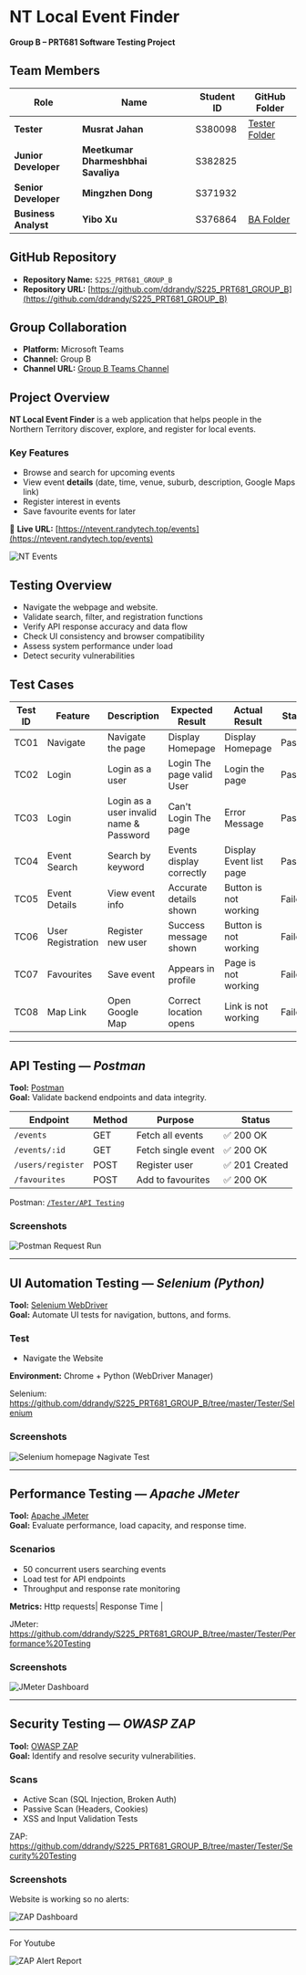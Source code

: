 #  NT Local Event Finder  
**Group B – PRT681 Software Testing Project**


##  Team Members

| Role | Name | Student ID | GitHub Folder |
|------|------|-------------|----------------|
|  **Tester** | **Musrat Jahan** | S380098 | [Tester Folder](https://github.com/ddrandy/S225_PRT681_GROUP_B/tree/master/Tester) |
|  **Junior Developer** | **Meetkumar Dharmeshbhai Savaliya** | S382825 |  |
|  **Senior Developer** | **Mingzhen Dong** | S371932 | |
|  **Business Analyst** | **Yibo Xu** | S376864 | [BA Folder](https://github.com/ddrandy/S225_PRT681_GROUP_B/tree/master/BA) |


##  GitHub Repository

- **Repository Name:** `S225_PRT681_GROUP_B`  
- **Repository URL:** [https://github.com/ddrandy/S225_PRT681_GROUP_B](https://github.com/ddrandy/S225_PRT681_GROUP_B)


##  Group Collaboration

- **Platform:** Microsoft Teams  
- **Channel:** Group B  
- **Channel URL:** [Group B Teams Channel](https://teams.microsoft.com/l/channel/19%3A6ae59b18dfac4f568077c44145e060a8%40thread.tacv2/Group-B?groupId=4ccfbc39-217a-4425-80bd-cb87296d1d50&tenantId=9f248767-8e1a-42f3-836f-c092ab95ff70)


##  Project Overview

**NT Local Event Finder** is a web application that helps people in the Northern Territory discover, explore, and register for local events.  

###  Key Features
- Browse and search for upcoming events  
- View event **details** (date, time, venue, suburb, description, Google Maps link)  
- Register interest in events  
- Save favourite events for later  

🔗 **Live URL:** [https://ntevent.randytech.top/events](https://ntevent.randytech.top/events)

![NT Events](https://github.com/ddrandy/S225_PRT681_GROUP_B/blob/master/Tester/NTEventwebpage.png)

##  Testing Overview

- Navigate the webpage and website.
- Validate search, filter, and registration functions  
- Verify API response accuracy and data flow  
- Check UI consistency and browser compatibility  
- Assess system performance under load  
- Detect security vulnerabilities  



##  Test Cases 

| Test ID | Feature | Description | Expected Result | Actual Result | Status|
|----------|----------|--------------|----------------|-------------|-------|
| TC01 | Navigate | Navigate the page | Display Homepage | Display Homepage|  Passed |
| TC02 | Login |  Login as a user| Login The page valid User | Login the page |  Passed |
| TC03 | Login |  Login as a user invalid name & Password|  Can't Login The page | Error Message |  Passed |
| TC04 | Event Search | Search by keyword| Events display correctly |   Display Event list page | Passed |
| TC05 | Event Details | View event info | Accurate details shown | Button is not working| Failed |
| TC06 | User Registration | Register new user | Success message shown | Button is not working| Failed |
| TC07 | Favourites | Save event | Appears in profile | Page is not working | Failed |
| TC08 | Map Link | Open Google Map | Correct location opens | Link is not working | Failed |

---

##  API Testing — *Postman*

**Tool:** [Postman](https://www.postman.com/)  
**Goal:** Validate backend endpoints and data integrity.  

| Endpoint | Method | Purpose | Status |
|-----------|---------|---------|--------|
| `/events` | GET | Fetch all events | ✅ 200 OK |
| `/events/:id` | GET | Fetch single event | ✅ 200 OK |
| `/users/register` | POST | Register user | ✅ 201 Created |
| `/favourites` | POST | Add to favourites | ✅ 200 OK |

 Postman:  [`/Tester/API Testing`](https://github.com/ddrandy/S225_PRT681_GROUP_B/blob/master/Tester/API%20Testing/Postman)

### Screenshots
![Postman Request Run](https://github.com/ddrandy/S225_PRT681_GROUP_B/blob/master/Tester/API%20Testing/Postman%20NT%20EVent.png)  


---

##  UI Automation Testing — *Selenium (Python)*

**Tool:** [Selenium WebDriver](https://www.selenium.dev/)  
**Goal:** Automate UI tests for navigation, buttons, and forms.  

### Test
- Navigate the Website

**Environment:** Chrome + Python (WebDriver Manager)

 Selenium: https://github.com/ddrandy/S225_PRT681_GROUP_B/tree/master/Tester/Selenium

###  Screenshots
![Selenium  homepage Nagivate Test](https://github.com/ddrandy/S225_PRT681_GROUP_B/blob/master/Tester/Selenium/Selenium%20NT%20Event%20.png)  

---

##  Performance Testing — *Apache JMeter*

**Tool:** [Apache JMeter](https://jmeter.apache.org/)  
**Goal:** Evaluate performance, load capacity, and response time.  

### Scenarios
- 50 concurrent users searching events  
- Load test for API endpoints  
- Throughput and response rate monitoring  

**Metrics:** Http requests| Response Time |  

  JMeter: https://github.com/ddrandy/S225_PRT681_GROUP_B/tree/master/Tester/Performance%20Testing

###  Screenshots
 ![JMeter Dashboard](https://github.com/ddrandy/S225_PRT681_GROUP_B/blob/master/Tester/Performance%20Testing/JmeterNTEVent.png)

----

##  Security Testing — *OWASP ZAP*

**Tool:** [OWASP ZAP](https://www.zaproxy.org/)  
**Goal:** Identify and resolve security vulnerabilities.  

### Scans
- Active Scan (SQL Injection, Broken Auth)  
- Passive Scan (Headers, Cookies)  
- XSS and Input Validation Tests  

 ZAP: https://github.com/ddrandy/S225_PRT681_GROUP_B/tree/master/Tester/Security%20Testing

### Screenshots
Website is working  so no alerts:

![ZAP Dashboard](https://github.com/ddrandy/S225_PRT681_GROUP_B/blob/master/Tester/Security%20Testing/ZAP/NTEventPlanner_ZAP_SS.png)

 --- 
 
  For Youtube 
  
  ![ZAP Alert Report](https://github.com/ddrandy/S225_PRT681_GROUP_B/blob/master/Tester/Security%20Testing/ZAP/ZAP_Practice4.png)




